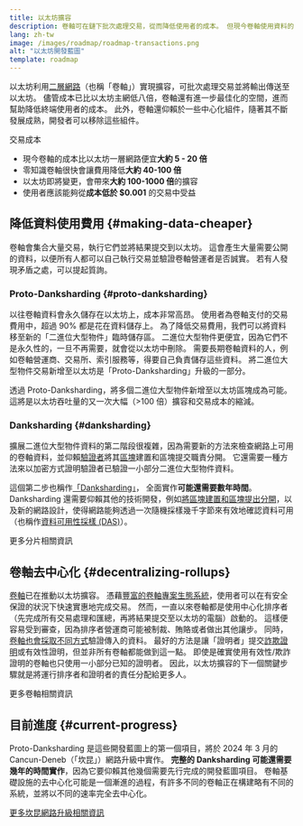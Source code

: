```yaml
---
title: 以太坊擴容
description: 卷軸可在鏈下批次處理交易，從而降低使用者的成本。 但現今卷軸使用資料的方式還是過於昂貴，限制了交易費用的下限。 Proto-Danksharding 可以解決這個問題。
lang: zh-tw
image: /images/roadmap/roadmap-transactions.png
alt: "以太坊開發藍圖"
template: roadmap
---
```


以太坊利用[二層網路](/layer-2/#rollups)（也稱「卷軸」）實現擴容，可批次處理交易並將輸出傳送至以太坊。 儘管成本已比以太坊主網低八倍，卷軸還有進一步最佳化的空間，進而幫助降低終端使用者的成本。 此外，卷軸還仰賴於一些中心化組件，隨著其不斷發展成熟，開發者可以移除這些組件。

<Alert className="mb-8">
<AlertContent>
  <AlertTitle>交易成本</AlertTitle>
  <ul className="mb-0">
    <li>現今卷軸的成本比以太坊一層網路便宜<strong>大約 5 - 20 倍</strong></li>
    <li>零知識卷軸很快會讓費用降低<strong>大約 40-100 倍</strong></li>
    <li>以太坊即將變更，會帶來<strong>大約 100-1000 倍</strong>的擴容</li>
    <li className="mb-0">使用者應該能夠從<strong>成本低於 $0.001</strong> 的交易中受益</li>
  </ul>
</AlertContent>
</Alert>

## 降低資料使用費用 {#making-data-cheaper}

卷軸會集合大量交易，執行它們並將結果提交到以太坊。 這會產生大量需要公開的資料，以便所有人都可以自己執行交易並驗證卷軸營運者是否誠實。 若有人發現矛盾之處，可以提起質詢。

### Proto-Danksharding {#proto-danksharding}

以往卷軸資料會永久儲存在以太坊上，成本非常高昂。 使用者為卷軸支付的交易費用中，超過 90% 都是花在資料儲存上。 為了降低交易費用，我們可以將資料移至新的「二進位大型物件」臨時儲存區。 二進位大型物件更便宜，因為它們不是永久性的，一旦不再需要，就會從以太坊中刪除。 需要長期卷軸資料的人，例如卷軸營運商、交易所、索引服務等，得要自己負責儲存這些資料。 將二進位大型物件交易新增至以太坊是「Proto-Danksharding」升級的一部分。

透過 Proto-Danksharding，將多個二進位大型物件新增至以太坊區塊成為可能。 這將是以太坊吞吐量的又一次大幅（>100 倍）擴容和交易成本的縮減。

### Danksharding {#danksharding}

擴展二進位大型物件資料的第二階段很複雜，因為需要新的方法來檢查網路上可用的卷軸資料，並仰賴[驗證者](/glossary/#validator)將其[區塊](/glossary/#block)建置和區塊提交職責分開。 它還需要一種方法來以加密方式證明驗證者已驗證一小部分二進位大型物件資料。

這個第二步也稱作[「Danksharding」](/roadmap/danksharding/)， 全面實作**可能還需要數年時間**。 Danksharding 還需要仰賴其他的技術開發，例如[將區塊建置和區塊提出分開](/roadmap/pbs)，以及新的網路設計，使得網路能夠透過一次隨機採樣幾千字節來有效地確認資料可用（也稱作[資料可用性採樣 (DAS)](/developers/docs/data-availability)）。

<ButtonLink variant="outline-color" href="/roadmap/danksharding/">更多分片相關資訊</ButtonLink>

## 卷軸去中心化 {#decentralizing-rollups}

[卷軸](/layer-2)已在推動以太坊擴容。 憑藉[豐富的卷軸專案生態系統](https://l2beat.com/scaling/tvl)，使用者可以在有安全保證的狀況下快速實惠地完成交易。 然而，一直以來卷軸都是使用中心化排序者（先完成所有交易處理和匯總，再將結果提交至以太坊的電腦）啟動的。 這樣便容易受到審查，因為排序者營運商可能被制裁、賄賂或者做出其他讓步。 同時，[卷軸也會採取不同方式](https://l2beat.com)驗證傳入的資料。 最好的方法是讓「證明者」提交[詐欺證明](/glossary/#fraud-proof)或有效性證明，但並非所有卷軸都能做到這一點。 即使是確實使用有效性/欺詐證明的卷軸也只使用一小部分已知的證明者。 因此，以太坊擴容的下一個關鍵步驟就是將運行排序者和證明者的責任分配給更多人。

<ButtonLink variant="outline-color" href="/developers/docs/scaling/">更多卷軸相關資訊</ButtonLink>

## 目前進度 {#current-progress}

Proto-Danksharding 是這些開發藍圖上的第一個項目，將於 2024 年 3 月的 Cancun-Deneb（「坎昆」）網路升級中實作。 **完整的 Danksharding 可能還需要幾年的時間實作**，因為它要仰賴其他幾個需要先行完成的開發藍圖項目。 卷軸基礎設施的去中心化可能是一個漸進的過程，有許多不同的卷軸正在構建略有不同的系統，並將以不同的速率完全去中心化。

[更多坎昆網路升級相關資訊](/roadmap/dencun/)

<QuizWidget quizKey="scaling" />
